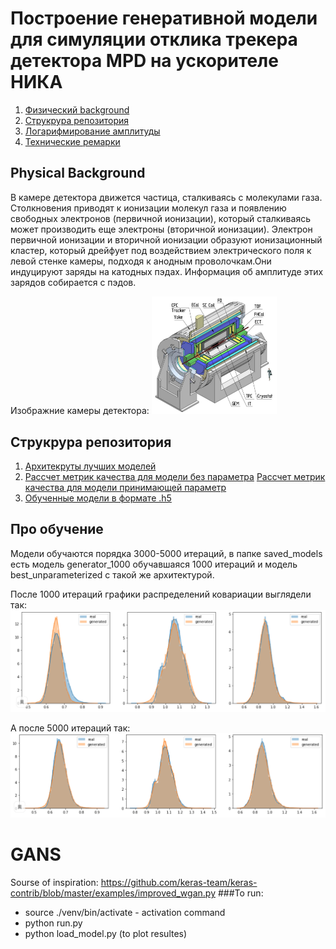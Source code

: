 # Построение генеративной модели для симуляции отклика трекера детектора MPD на ускорителе НИКА

1. [Физический background](#physical-background)
1. [Струкрура репозитория](#cтрукрура-репозитория)
1. [Логарифмирование амплитуды](#curator)
1. [Технические ремарки](#технические-ремарки)


## Physical Background

В камере детектора движется частица, сталкиваясь с молекулами газа. 
Столкновения приводят к ионизации молекул газа и появлению свободных электронов (первичной ионизации),
который сталкиваясь может производить еще электроны (вторичной ионизации). 
Электрон первичной ионизации и вторичной ионизации образуют ионизационный кластер, который дрейфует под воздействием электрического поля
к левой стенке камеры, подходя к анодным проволочкам.Они индуцируют заряды на катодных пэдах. Информация об амплитуде этих зарядов собирается с пэдов.

Изображние камеры детектора:
<img src="images/MPDbarrel.png" width="200"/>


## Струкрура репозитория
1. [Архитекруты лучших моделей](https://github.com/prutianova-nastia/PhysGAN/tree/master/train/models)
1. [Рассчет метрик качества для модели без параметра](https://github.com/prutianova-nastia/PhysGAN/blob/master/notebooks/Unparameterized_model_results.ipynb)
   [Рассчет метрик качества для модели принимающей параметр](https://github.com/prutianova-nastia/PhysGAN/blob/master/notebooks/Parametrized_model_results.ipynb)
1. [Oбученные модели в формате .h5](https://github.com/prutianova-nastia/PhysGAN/tree/master/saved_models)


## Про обучение
Модели обучаются порядка 3000-5000 итераций, в папке saved_models есть модель generator_1000
обучавшаяся 1000 итераций и модель best_unparameterized с такой же архитектурой.

После 1000 итераций графики распределений ковариации выглядели так: 
<img src="images/iteration-1000.png" width="700"/>

А после 5000 итераций так:
<img src="images/4000-iterations-results.png" width="700"/>


# GANS
Sourse of inspiration:  https://github.com/keras-team/keras-contrib/blob/master/examples/improved_wgan.py
###To run:
* source ./venv/bin/activate - асtivation command
* python run.py
* python load_model.py (to plot resultes)
